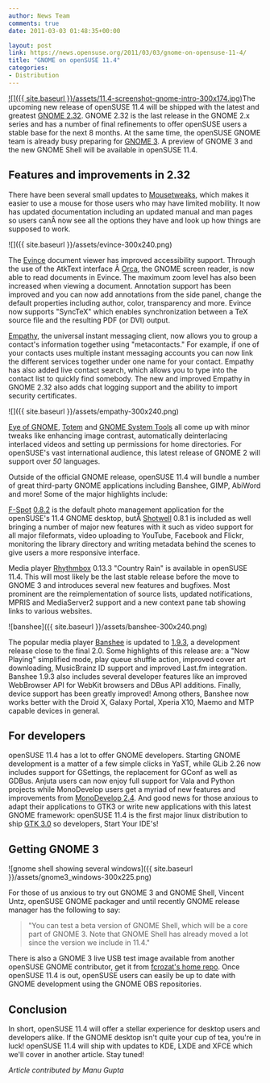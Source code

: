 ```yaml
---
author: News Team
comments: true
date: 2011-03-03 01:48:35+00:00

layout: post
link: https://news.opensuse.org/2011/03/03/gnome-on-opensuse-11-4/
title: "GNOME on openSUSE 11.4"
categories:
- Distribution
---
```

[![]({{ site.baseurl }}/assets/11.4-screenshot-gnome-intro-300x174.jpg)](https://news.opensuse.org/2011/03/03/gnome-on-opensuse-11-4/11-4-screenshot-gnome-intro/)The upcoming new release of openSUSE 11.4 will be shipped with the latest and greatest [GNOME 2.32](http://library.gnome.org/misc/release-notes/2.32/). GNOME 2.32 is the last release in the GNOME 2.x series and has a number of final refinements to offer openSUSE users a stable base for the next 8 months. At the same time, the openSUSE GNOME team is already busy preparing for [GNOME 3](http://www.gnome3.org/). A preview of GNOME 3 and the new GNOME Shell will be available in openSUSE 11.4.
<!-- more -->


## Features and improvements in 2.32


There have been several small updates to [Mousetweaks](http://live.gnome.org/Mousetweaks/Home), which makes it easier to use a mouse for those users who may have limited mobility. It now has updated documentation including an updated manual and man pages so users canÂ now see all the options they have and look up how things are supposed to work.

![]({{ site.baseurl }}/assets/evince-300x240.png)

The [Evince](http://projects.gnome.org/evince/) document viewer has improved accessibility support. Through the use of the AtkText interface Â [Orca](http://live.gnome.org/Orca), the GNOME screen reader, is now able to read documents in Evince. The maximum zoom level has also been increased when viewing a document. Annotation support has been improved and you can now add annotations from the side panel, change the default properties including author, color, transparency and more. Evince now supports "SyncTeX" which enables synchronization between a TeX source file and the resulting PDF (or DVI) output.

[Empathy](http://live.gnome.org/Empathy), the universal instant messaging client, now allows you to group a contact's information together using "metacontacts." For example, if one of your contacts uses multiple instant messaging accounts you can now link the different services together under one name for your contact. Empathy has also added live contact search, which allows you to type into the contact list to quickly find somebody. The new and improved Empathy in GNOME 2.32 also adds chat logging support and the ability to import security certificates.

![]({{ site.baseurl }}/assets/empathy-300x240.png)

[Eye of GNOME](http://projects.gnome.org/eog/), [Totem](http://www.gnome.org/projects/totem/) and [GNOME System Tools](http://projects.gnome.org/gst/) all come  up with minor tweaks like enhancing image contrast, automatically deinterlacing interlaced videos and setting up permissions for home  directories. For openSUSE's vast international audience, this latest release of GNOME 2 will support over _50_ languages.

Outside of the official GNOME release, openSUSE 11.4 will bundle a number of great third-party GNOME applications including Banshee, GIMP, AbiWord and more! Some of the major highlights include:

[F-Spot](http://f-spot.org/) [0.8.2](http://git.gnome.org/browse/f-spot/plain/NEWS?id=0.8.2) is the default photo management application for the openSUSE's 11.4 GNOME desktop, butÂ [Shotwell](http://www.yorba.org/shotwell/) 0.8.1 is included as well bringing a number of major new features with it such as video support for all major fileformats, video uploading to YouTube, Facebook and Flickr, monitoring the library directory and writing metadata behind the scenes to give users a more responsive interface.

Media player [Rhythmbox](http://projects.gnome.org/rhythmbox/) 0.13.3 "Country Rain" is available in openSUSE 11.4. This will most likely be the last stable release before the move to GNOME 3 and introduces several new features and bugfixes. Most prominent are the reimplementation of source lists, updated notifications, MPRIS and MediaServer2 support and a new context pane tab showing links to various websites.

![banshee]({{ site.baseurl }}/assets/banshee-300x240.png)

The popular media player [Banshee](http://banshee.fm/) is updated to [1.9.3](http://banshee.fm/download/archives/1.9.3/), a development release close to the final 2.0. Some highlights of this release are: a "Now Playing" simplified mode, play queue shuffle action, improved cover art downloading, MusicBrainz ID support and improved Last.fm integration. Banshee 1.9.3 also includes several developer features like an improved WebBrowser API for WebKit browsers and DBus API additions. Finally, device support has been greatly improved! Among others, Banshee now works better with the Droid X, Galaxy Portal, Xperia X10, Maemo and MTP capable devices in general.


## For developers


openSUSE 11.4 has a lot to offer GNOME developers. Starting GNOME development is a matter of a few simple clicks in YaST, while GLib 2.26 now includes  support for GSettings, the replacement for GConf as well as GDBus.  Anjuta users can now enjoy full support for Vala and Python projects while MonoDevelop users get a myriad of new features and improvements from [MonoDevelop 2.4](http://monodevelop.com/Download/MonoDevelop_2.4_Released). And good news for those anxious to adapt their applications to GTK3 or write new applications with this latest GNOME framework: openSUSE 11.4 is the first major linux distribution to ship [GTK 3.0](http://thread.gmane.org/gmane.comp.gnome.announce/9389) so developers, Start Your IDE's!


## Getting GNOME 3


![gnome shell showing several windows]({{ site.baseurl }}/assets/gnome3_windows-300x225.png)

For those of us anxious to try out GNOME 3 and GNOME Shell, Vincent Untz, openSUSE GNOME packager and until recently GNOME release manager has the following to say:


<blockquote>"You can test a beta version of GNOME Shell, which will be a core part of GNOME 3. Note that GNOME Shell has already moved a lot since the version we include in 11.4."</blockquote>


There is also a GNOME 3 live USB test image available from another openSUSE GNOME contributor, get it from [fcrozat's  home repo](http://blog.crozat.net/2011/01/gnome-3-live-cd-usb-test-image.html). Once openSUSE 11.4 is out, openSUSE users can easily be up to date with GNOME development using the GNOME OBS repositories.


## Conclusion


In short, openSUSE 11.4 will offer a stellar experience for desktop users and developers alike. If the GNOME desktop isn't quite your cup of tea, you're in luck! openSUSE 11.4 will ship with updates to KDE, LXDE and XFCE which we'll cover in another article. Stay tuned!

_Article contributed by Manu Gupta_		
